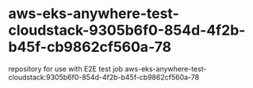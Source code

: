 # aws-eks-anywhere-test-cloudstack-9305b6f0-854d-4f2b-b45f-cb9862cf560a-78
repository for use with E2E test job aws-eks-anywhere-test-cloudstack:9305b6f0-854d-4f2b-b45f-cb9862cf560a-78
